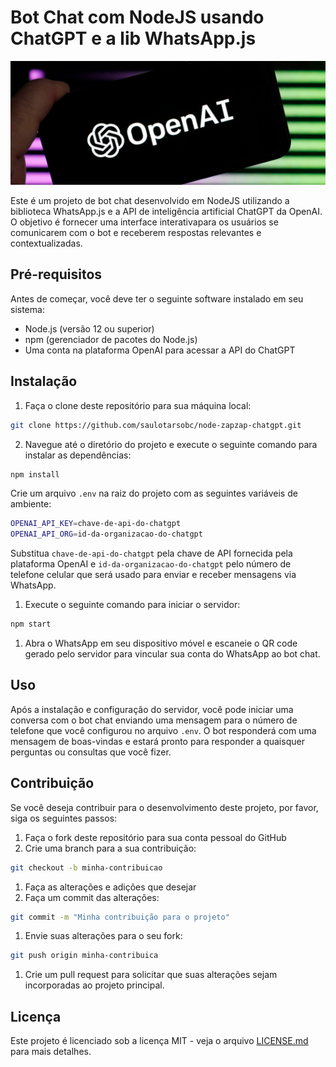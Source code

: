 # Bot Chat com NodeJS usando ChatGPT e a lib WhatsApp.js

<center>
<img src="./image/README/1677193461266.png">
</center>

Este é um projeto de bot chat desenvolvido em NodeJS utilizando a biblioteca WhatsApp.js e a API de inteligência artificial ChatGPT da OpenAI. O objetivo é fornecer uma interface interativapara os usuários se comunicarem com o bot e receberem respostas relevantes e contextualizadas.

## Pré-requisitos

Antes de começar, você deve ter o seguinte software instalado em seu sistema:

* Node.js (versão 12 ou superior)
* npm (gerenciador de pacotes do Node.js)
* Uma conta na plataforma OpenAI para acessar a API do ChatGPT

## Instalação

1. Faça o clone deste repositório para sua máquina local:

```bash
git clone https://github.com/saulotarsobc/node-zapzap-chatgpt.git
```

2. Navegue até o diretório do projeto e execute o seguinte comando para instalar as dependências:

```bash
npm install
```

Crie um arquivo `.env` na raiz do projeto com as seguintes variáveis de ambiente:

```bash
OPENAI_API_KEY=chave-de-api-do-chatgpt
OPENAI_API_ORG=id-da-organizacao-do-chatgpt
```

Substitua `chave-de-api-do-chatgpt` pela chave de API fornecida pela plataforma OpenAI e `id-da-organizacao-do-chatgpt` pelo número de telefone celular que será usado para enviar e receber mensagens via WhatsApp.

1. Execute o seguinte comando para iniciar o servidor:

```bash
npm start
```

1. Abra o WhatsApp em seu dispositivo móvel e escaneie o QR code gerado pelo servidor para vincular sua conta do WhatsApp ao bot chat.

## Uso

Após a instalação e configuração do servidor, você pode iniciar uma conversa com o bot chat enviando uma mensagem para o número de telefone que você configurou no arquivo `.env`. O bot responderá com uma mensagem de boas-vindas e estará pronto para responder a quaisquer perguntas ou consultas que você fizer.

## Contribuição

Se você deseja contribuir para o desenvolvimento deste projeto, por favor, siga os seguintes passos:

1. Faça o fork deste repositório para sua conta pessoal do GitHub
2. Crie uma branch para a sua contribuição:

```bash
git checkout -b minha-contribuicao
```

1. Faça as alterações e adições que desejar
2. Faça um commit das alterações:

```bash
git commit -m "Minha contribuição para o projeto"
```

1. Envie suas alterações para o seu fork:

```bash
git push origin minha-contribuica
```

1. Crie um pull request para solicitar que suas alterações sejam incorporadas ao projeto principal.

## Licença

Este projeto é licenciado sob a licença MIT - veja o arquivo [LICENSE.md](./LICENSE.md) para mais detalhes.
